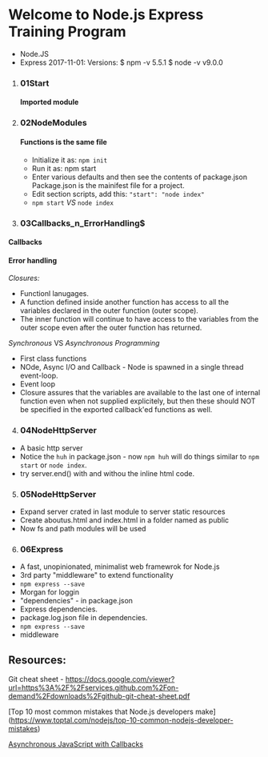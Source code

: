 Welcome to Node.js Express Training Program
==============================================
* Node.JS
* Express
2017-11-01: Versions: 
    $ npm -v 
    5.5.1 
    $ node -v 
    v9.0.0 


1. ### 01Start
   #### Imported module 

2. ### 02NodeModules 
    #### Functions is the same file 
    - Initialize it as: `npm init` 
    - Run it as: npm start 
    * Enter various defaults and then see the contents of package.json 
    Package.json is the mainifest file for a project. 
    * Edit section scripts, add this:     `"start": "node index"` 
    - `npm start` _VS_ `node index` 

    
3. ### 03Callbacks_n_ErrorHandling$
#### Callbacks
#### Error handling
*Closures:* 
- Functionl lanugages.
- A function defined inside another function has access to all the variables declared in the outer function (outer scope). 
- The inner function will continue to have access to the variables from the outer scope even after the outer function has returned. 

*Synchronous* VS *Asynchronous Programming*
- First class functions 
- NOde, Async I/O and Callback - Node is spawned in a single thread event-loop.
- Event loop
- Closure assures that the variables are available to the last one of internal function even when not supplied explicitely, but then these should NOT be specified in the exported callback'ed functions as well.

4. ###   04NodeHttpServer
- A basic http server
- Notice the `huh` in package.json - now `npm huh` will do things similar to `npm start` or `node index`.
- try server.end() with and withou the inline html code.


5. ###   05NodeHttpServer
- Expand server crated in last module to server static resources 
- Create aboutus.html and index.html in a folder named as public
- Now fs and path modules will be used

6. ### 06Express
- A fast, unopinionated, minimalist web framewrok for Node.js
- 3rd party "middleware" to extend functionality
- `npm express --save`
- Morgan for loggin
- "dependencies" - in package.json
- Express dependencies.
- package.log.json file in dependencies.
- `npm express --save`
- middleware





## Resources:
Git cheat sheet - <https://docs.google.com/viewer?url=https%3A%2F%2Fservices.github.com%2Fon-demand%2Fdownloads%2Fgithub-git-cheat-sheet.pdf>

[Top 10 most common mistakes that Node.js developers make] (https://www.toptal.com/nodejs/top-10-common-nodejs-developer-mistakes)

[Asynchronous JavaScript with Callbacks](https://brandonwamboldt.ca/asynchronous-javascript-with-callbacks-1769/)